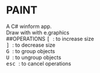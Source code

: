 # PAINT
A C# winform app. <br />
Draw with with e.graphics <br />
##OPERATIONS
<kbd> [ </kbd> : to increase size <br />
<kbd> ] </kbd> : to decrease size <br />
<kbd> G </kbd> : to group objects <br />
<kbd> U </kbd> : to ungroup objects <br />
<kbd> esc </kbd> : to cancel operations <br />
